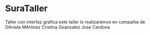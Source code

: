 # SuraTaller
Taller con interfaz grafica
este taller lo realizaremos en compañia de 
DAniela MArtinez
Cristina Goanzalez
Jose Cardona
